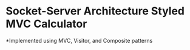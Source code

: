 # Socket-Server Architecture Styled MVC Calculator

*Implemented using MVC, Visitor, and Composite patterns
